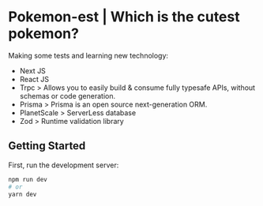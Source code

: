 # Pokemon-est | Which is the cutest pokemon?

Making some tests and learning new technology:
- Next JS 
- React JS
- Trpc > Allows you to easily build & consume fully typesafe APIs, without schemas or code generation.
- Prisma > Prisma is an open source next-generation ORM.
- PlanetScale > ServerLess database
- Zod > Runtime validation library

## Getting Started

First, run the development server:

```bash
npm run dev
# or
yarn dev
```
